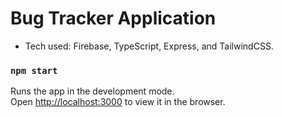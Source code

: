 # Bug Tracker Application

* Tech used: Firebase, TypeScript, Express, and TailwindCSS.

### `npm start`

Runs the app in the development mode.\
Open [http://localhost:3000](http://localhost:3000) to view it in the browser.
